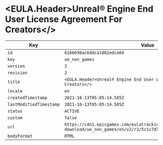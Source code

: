 # <EULA.Header>Unreal® Engine End User License Agreement For Creators</>

| Key | Value |
| --- | ----- |
| `id` | `6166690ac6ddca1802edca64` |
| `key` | `ue_non_games` |
| `version` | `2` |
| `revision` | `2` |
| `title` | `<EULA.Header>Unreal® Engine End User License Agreement For Creators</>` |
| `locale` | `en` |
| `createdTimestamp` | `2021-10-13T05:05:14.585Z` |
| `lastModifiedTimestamp` | `2021-10-13T05:05:14.585Z` |
| `status` | `ACTIVE` |
| `custom` | `false` |
| `url` | `https://cdn1.epicgames.com/eulatracking-download/ue_non_games/en/v2/r2/5c1c7d35e3ca1cfec77402af138c2f05.pdf` |
| `bodyFormat` | `HTML` |
